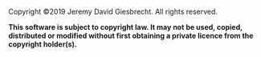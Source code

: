 Copyright ©2019 Jeremy David Giesbrecht. All rights reserved.

**This software is subject to copyright law. It may not be used, copied, distributed or modified without first obtaining a private licence from the copyright holder(s).**
